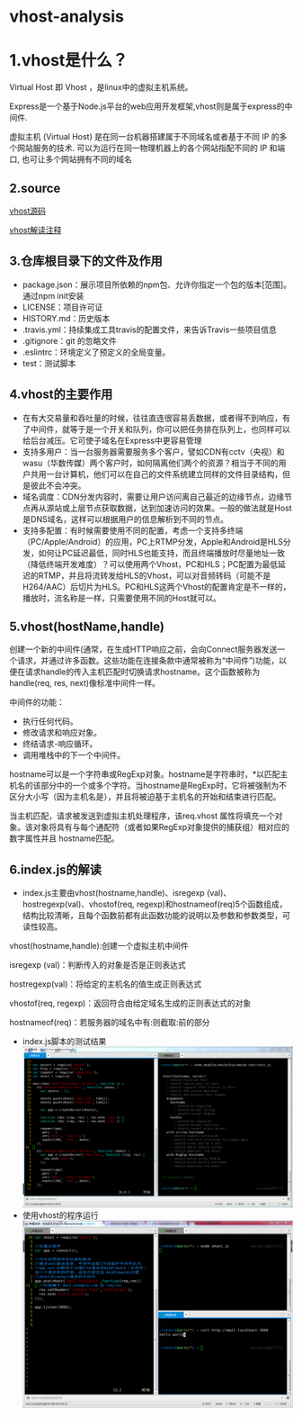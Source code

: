 # vhost-analysis

# 1.vhost是什么？
Virtual Host 即 Vhost ，是linux中的虚拟主机系统。

 Express是一个基于Node.js平台的web应用开发框架,vhost则是属于express的中间件.
 
虚拟主机 (Virtual Host) 是在同一台机器搭建属于不同域名或者基于不同 IP 的多个网站服务的技术. 可以为运行在同一物理机器上的各个网站指配不同的 IP 和端口, 也可让多个网站拥有不同的域名

## 2.source
[vhost源码](https://github.com/fengluluf/vhost-analysis/blob/master/scorce%20code/index.js)

[vhost解读注释](https://github.com/fengluluf/vhost-analysis/blob/master/vhost-analysis.js)

## 3.仓库根目录下的文件及作用
- package.json：展示项目所依赖的npm包、允许你指定一个包的版本[范围]。通过npm init安装
- LICENSE：项目许可证
- HISTORY.md：历史版本
- .travis.yml：持续集成工具travis的配置文件，来告诉Travis一些项目信息
- .gitignore：git 的忽略文件
- .eslintrc：环境定义了预定义的全局变量。
- test：测试脚本

## 4.vhost的主要作用
- 在有大交易量和吞吐量的时候，往往直连很容易丢数据，或者得不到响应，有了中间件，就等于是一个开关和队列，你可以把任务排在队列上，也同样可以给后台减压。它可使子域名在Express中更容易管理
- 支持多用户：当一台服务器需要服务多个客户，譬如CDN有cctv（央视）和wasu（华数传媒）两个客户时，如何隔离他们两个的资源？相当于不同的用户共用一台计算机，他们可以在自己的文件系统建立同样的文件目录结构，但是彼此不会冲突。
- 域名调度：CDN分发内容时，需要让用户访问离自己最近的边缘节点，边缘节点再从源站或上层节点获取数据，达到加速访问的效果。一般的做法就是Host是DNS域名，这样可以根据用户的信息解析到不同的节点。
- 支持多配置：有时候需要使用不同的配置，考虑一个支持多终端（PC/Apple/Android）的应用，PC上RTMP分发，Apple和Android是HLS分发，如何让PC延迟最低，同时HLS也能支持，而且终端播放时尽量地址一致（降低终端开发难度）？可以使用两个Vhost，PC和HLS；PC配置为最低延迟的RTMP，并且将流转发给HLS的Vhost，可以对音频转码（可能不是H264/AAC）后切片为HLS。PC和HLS这两个Vhost的配置肯定是不一样的，播放时，流名称是一样，只需要使用不同的Host就可以。

## 5.vhost(hostName,handle)
创建一个新的中间件(通常，在生成HTTP响应之前，会向Connect服务器发送一个请求，并通过许多函数。这些功能在连接条款中通常被称为“中间件”)功能，以便在请求handle的传入主机匹配时切换请求hostname。这个函数被称为 handle(req, res, next)像标准中间件一样。

中间件的功能：
- 执行任何代码。
- 修改请求和响应对象。
- 终结请求-响应循环。
- 调用堆栈中的下一个中间件。

hostname可以是一个字符串或RegExp对象。hostname是字符串时，*以匹配主机名的该部分中的一个或多个字符。当hostname是RegExp时，它将被强制为不区分大小写（因为主机名是），并且将被迫基于主机名的开始和结束进行匹配。

当主机匹配，请求被发送到虚拟主机处理程序，该req.vhost 属性将填充一个对象。该对象将具有与每个通配符（或者如果RegExp对象提供的捕获组）相对应的数字属性并且 hostname匹配。

## 6.index.js的解读

- index.js主要由vhost(hostname,handle)、isregexp (val)、hostregexp(val)、vhostof(req, regexp)和hostnameof(req)5个函数组成，结构比较清晰，且每个函数前都有此函数功能的说明以及参数和参数类型，可读性较高。

vhost(hostname,handle):创建一个虚拟主机中间件

isregexp (val)：判断传入的对象是否是正则表达式

hostregexp(val)：将给定的主机名的值生成正则表达式

vhostof(req, regexp)：返回符合由给定域名生成的正则表达式的对象

hostnameof(req)：若服务器的域名中有:则截取:前的部分

- index.js脚本的测试结果
![image](https://github.com/fengluluf/vhost-analysis/blob/master/imgs/%E6%B5%8B%E8%AF%95.png)
- 使用vhost的程序运行
![image](https://github.com/fengluluf/vhost-analysis/blob/master/imgs/%E8%BF%90%E8%A1%8C.png)






